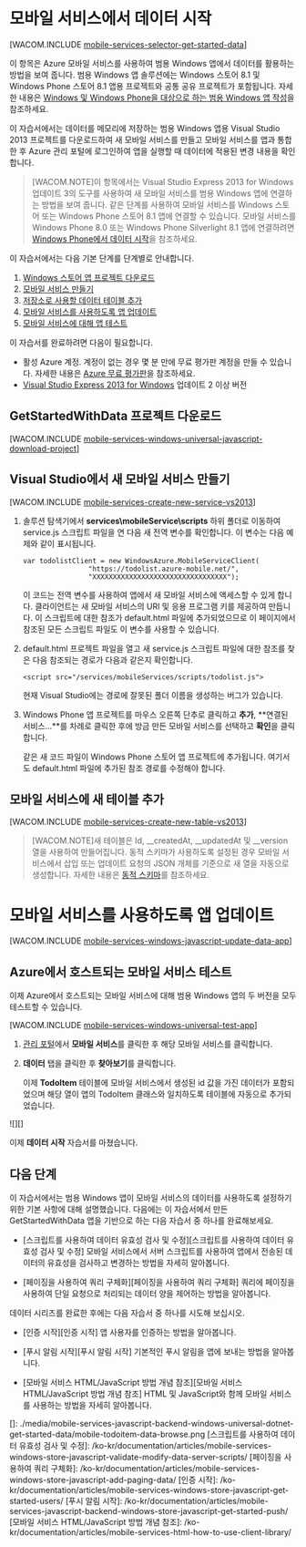 <properties linkid="develop-mobile-tutorials-get-started-with-data-js-vs2013" urlDisplayName="Get Started with Data" pageTitle="Get started with data (Windows Store JavaScript) | Mobile Dev Center" metaKeywords="" description="Learn how to get started using Mobile Services to leverage data in your Windows Store JavaScript app." metaCanonical="https://www.windowsazure.com/en-us/develop/mobile/tutorials/get-started-with-data-dotnet/" services="mobile-services" documentationCenter="Mobile" title="Get started with data in Mobile Services" authors="glenga" solutions="" manager="" editor="" />

<tags ms.service="mobile-services" ms.workload="mobile" ms.tgt_pltfrm="mobile-windows-store" ms.devlang="javascript" ms.topic="article" ms.date="01/01/1900" ms.author="glenga"></tags>

# 모바일 서비스에서 데이터 시작

[WACOM.INCLUDE [mobile-services-selector-get-started-data][mobile-services-selector-get-started-data]]

이 항목은 Azure 모바일 서비스를 사용하여 범용 Windows 앱에서 데이터를 활용하는 방법을 보여 줍니다. 범용 Windows 앱 솔루션에는 Windows 스토어 8.1 및 Windows Phone 스토어 8.1 앱용 프로젝트와 공통 공유 프로젝트가 포함됩니다. 자세한 내용은 [Windows 및 Windows Phone을 대상으로 하는 범용 Windows 앱 작성][Windows 및 Windows Phone을 대상으로 하는 범용 Windows 앱 작성]을 참조하세요.

이 자습서에서는 데이터를 메모리에 저장하는 범용 Windows 앱용 Visual Studio 2013 프로젝트를 다운로드하여 새 모바일 서비스를 만들고 모바일 서비스를 앱과 통합한 후 Azure 관리 포털에 로그인하여 앱을 실행할 때 데이터에 적용된 변경 내용을 확인합니다.

> [WACOM.NOTE]이 항목에서는 Visual Studio Express 2013 for Windows 업데이트 3의 도구를 사용하여 새 모바일 서비스를 범용 Windows 앱에 연결하는 방법을 보여 줍니다. 같은 단계를 사용하여 모바일 서비스를 Windows 스토어 또는 Windows Phone 스토어 8.1 앱에 연결할 수 있습니다. 모바일 서비스를 Windows Phone 8.0 또는 Windows Phone Silverlight 8.1 앱에 연결하려면 [Windows Phone에서 데이터 시작][Windows Phone에서 데이터 시작]을 참조하세요.

이 자습서에서는 다음 기본 단계를 단계별로 안내합니다.

1.  [Windows 스토어 앱 프로젝트 다운로드][Windows 스토어 앱 프로젝트 다운로드]
2.  [모바일 서비스 만들기][모바일 서비스 만들기]
3.  [저장소로 사용할 데이터 테이블 추가][저장소로 사용할 데이터 테이블 추가]
4.  [모바일 서비스를 사용하도록 앱 업데이트][모바일 서비스를 사용하도록 앱 업데이트]
5.  [모바일 서비스에 대해 앱 테스트][모바일 서비스에 대해 앱 테스트]

이 자습서를 완료하려면 다음이 필요합니다.

-   활성 Azure 계정. 계정이 없는 경우 몇 분 만에 무료 평가판 계정을 만들 수 있습니다. 자세한 내용은 [Azure 무료 평가판][Azure 무료 평가판]을 참조하세요.
-   [Visual Studio Express 2013 for Windows][Visual Studio Express 2013 for Windows] 업데이트 2 이상 버전

## <a name="download-app"></a>GetStartedWithData 프로젝트 다운로드

[WACOM.INCLUDE [mobile-services-windows-universal-javascript-download-project][mobile-services-windows-universal-javascript-download-project]]

## <a name="create-service"></a>Visual Studio에서 새 모바일 서비스 만들기

[WACOM.INCLUDE [mobile-services-create-new-service-vs2013][mobile-services-create-new-service-vs2013]]

1.  솔루션 탐색기에서 **services\\mobileService\\scripts** 하위 폴더로 이동하여 service.js 스크립트 파일을 연 다음 새 전역 변수를 확인합니다. 이 변수는 다음 예제와 같이 표시됩니다.

        var todolistClient = new WindowsAzure.MobileServiceClient(
                        "https://todolist.azure-mobile.net/",
                        "XXXXXXXXXXXXXXXXXXXXXXXXXXXXXXXXX");

    이 코드는 전역 변수를 사용하여 앱에서 새 모바일 서비스에 액세스할 수 있게 합니다. 클라이언트는 새 모바일 서비스의 URI 및 응용 프로그램 키를 제공하여 만듭니다. 이 스크립트에 대한 참조가 default.html 파일에 추가되었으므로 이 페이지에서 참조된 모든 스크립트 파일도 이 변수를 사용할 수 있습니다.

2.  default.html 프로젝트 파일을 열고 새 service.js 스크립트 파일에 대한 참조를 찾은 다음 참조되는 경로가 다음과 같은지 확인합니다.

        <script src="/services/mobileServices/scripts/todolist.js">

    현재 Visual Studio에는 경로에 잘못된 폴더 이름을 생성하는 버그가 있습니다.

3.  Windows Phone 앱 프로젝트를 마우스 오른쪽 단추로 클릭하고 **추가**, **연결된 서비스...**를 차례로 클릭한 후에 방금 만든 모바일 서비스를 선택하고 **확인**을 클릭합니다.

    같은 새 코드 파일이 Windows Phone 스토어 앱 프로젝트에 추가됩니다. 여기서도 default.html 파일에 추가된 참조 경로를 수정해야 합니다.

## <a name="add-table"></a>모바일 서비스에 새 테이블 추가

[WACOM.INCLUDE [mobile-services-create-new-table-vs2013][mobile-services-create-new-table-vs2013]]

> [WACOM.NOTE]새 테이블은 Id, \_\_createdAt, \_\_updatedAt 및 \_\_version 열을 사용하여 만들어집니다. 동적 스키마가 사용하도록 설정된 경우 모바일 서비스에서 삽입 또는 업데이트 요청의 JSON 개체를 기준으로 새 열을 자동으로 생성합니다. 자세한 내용은 [동적 스키마][동적 스키마]를 참조하세요.

# <a name="update-app"></a>모바일 서비스를 사용하도록 앱 업데이트

[WACOM.INCLUDE [mobile-services-windows-javascript-update-data-app][mobile-services-windows-javascript-update-data-app]]

## <a name="test-azure-hosted"></a>Azure에서 호스트되는 모바일 서비스 테스트

이제 Azure에서 호스트되는 모바일 서비스에 대해 범용 Windows 앱의 두 버전을 모두 테스트할 수 있습니다.

[WACOM.INCLUDE [mobile-services-windows-universal-test-app][mobile-services-windows-universal-test-app]]

1.  [관리 포털][관리 포털]에서 **모바일 서비스**를 클릭한 후 해당 모바일 서비스를 클릭합니다.

    <p>
2.  **데이터** 탭을 클릭한 후 **찾아보기**를 클릭합니다.

    이제 **TodoItem** 테이블에 모바일 서비스에서 생성된 id 값을 가진 데이터가 포함되었으며 해당 열이 앱의 TodoItem 클래스와 일치하도록 테이블에 자동으로 추가되었습니다.

![][]

이제 **데이터 시작** 자습서를 마쳤습니다.

## <a name="next-steps"> </a>다음 단계

이 자습서에서는 범용 Windows 앱이 모바일 서비스의 데이터를 사용하도록 설정하기 위한 기본 사항에 대해 설명했습니다. 다음에는 이 자습서에서 만든 GetStartedWithData 앱을 기반으로 하는 다음 자습서 중 하나를 완료해보세요.

-   [스크립트를 사용하여 데이터 유효성 검사 및 수정][스크립트를 사용하여 데이터 유효성 검사 및 수정]
    모바일 서비스에서 서버 스크립트를 사용하여 앱에서 전송된 데이터의 유효성을 검사하고 변경하는 방법을 자세히 알아봅니다.

-   [페이징을 사용하여 쿼리 구체화][페이징을 사용하여 쿼리 구체화]
    쿼리에 페이징을 사용하여 단일 요청으로 처리되는 데이터 양을 제어하는 방법을 알아봅니다.

데이터 시리즈를 완료한 후에는 다음 자습서 중 하나를 시도해 보십시오.

-   [인증 시작][인증 시작]
    앱 사용자를 인증하는 방법을 알아봅니다.

-   [푸시 알림 시작][푸시 알림 시작]
    기본적인 푸시 알림을 앱에 보내는 방법을 알아봅니다.

-   [모바일 서비스 HTML/JavaScript 방법 개념 참조][모바일 서비스 HTML/JavaScript 방법 개념 참조]
    HTML 및 JavaScript와 함께 모바일 서비스를 사용하는 방법을 자세히 알아봅니다.

<!-- Anchors. --> <!-- Images. --> <!-- URLs. -->

  [mobile-services-selector-get-started-data]: ../includes/mobile-services-selector-get-started-data.md
  [Windows 및 Windows Phone을 대상으로 하는 범용 Windows 앱 작성]: http://msdn.microsoft.com/en-us/library/windows/apps/xaml/dn609832.aspx
  [Windows Phone에서 데이터 시작]: /ko-kr/documentation/articles/mobile-services-dotnet-backend-windows-phone-get-started-data
  [Windows 스토어 앱 프로젝트 다운로드]: #download-app
  [모바일 서비스 만들기]: #create-service
  [저장소로 사용할 데이터 테이블 추가]: #add-table
  [모바일 서비스를 사용하도록 앱 업데이트]: #update-app
  [모바일 서비스에 대해 앱 테스트]: #test-app
  [Azure 무료 평가판]: http://azure.microsoft.com/en-us/pricing/free-trial/?WT.mc_id=A0E0E5C02&returnurl=http%3A%2F%2Fazure.microsoft.com%2Fen-us%2Fdocumentation%2Farticles%2Fmobile-services-javascript-backend-windows-universal-javascript-get-started-data%2F
  [Visual Studio Express 2013 for Windows]: https://go.microsoft.com/fwLink/p/?LinkID=257546
  [mobile-services-windows-universal-javascript-download-project]: ../includes/mobile-services-windows-universal-dotnet-download-project.md
  [mobile-services-create-new-service-vs2013]: ../includes/mobile-services-create-new-service-vs2013.md
  [mobile-services-create-new-table-vs2013]: ../includes/mobile-services-create-new-table-vs2013.md
  [동적 스키마]: http://msdn.microsoft.com/en-us/library/windowsazure/jj193175.aspx
  [mobile-services-windows-javascript-update-data-app]: ../includes/mobile-services-windows-javascript-update-data-app.md
  [mobile-services-windows-universal-test-app]: ../includes/mobile-services-windows-universal-test-app.md
  [관리 포털]: https://manage.windowsazure.com/
  []: ./media/mobile-services-javascript-backend-windows-universal-dotnet-get-started-data/mobile-todoitem-data-browse.png
  [스크립트를 사용하여 데이터 유효성 검사 및 수정]: /ko-kr/documentation/articles/mobile-services-windows-store-javascript-validate-modify-data-server-scripts/
  [페이징을 사용하여 쿼리 구체화]: /ko-kr/documentation/articles/mobile-services-windows-store-javascript-add-paging-data/
  [인증 시작]: /ko-kr/documentation/articles/mobile-services-windows-store-javascript-get-started-users/
  [푸시 알림 시작]: /ko-kr/documentation/articles/mobile-services-javascript-backend-windows-store-javascript-get-started-push/
  [모바일 서비스 HTML/JavaScript 방법 개념 참조]: /ko-kr/documentation/articles/mobile-services-html-how-to-use-client-library/
